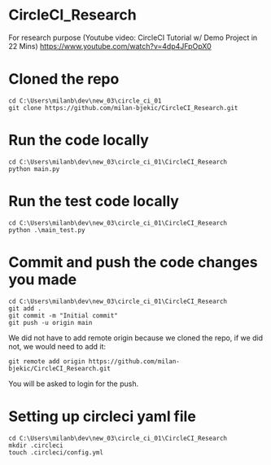 # CircleCI_Research
For research purpose (Youtube video: CircleCI Tutorial w/ Demo Project in 22 Mins)
https://www.youtube.com/watch?v=4dp4JFpOpX0

# Cloned the repo
```
cd C:\Users\milanb\dev\new_03\circle_ci_01
git clone https://github.com/milan-bjekic/CircleCI_Research.git
```

# Run the code locally
```
cd C:\Users\milanb\dev\new_03\circle_ci_01\CircleCI_Research
python main.py
```

# Run the test code locally
```
cd C:\Users\milanb\dev\new_03\circle_ci_01\CircleCI_Research
python .\main_test.py
```

# Commit and push the code changes you made
```
cd C:\Users\milanb\dev\new_03\circle_ci_01\CircleCI_Research
git add .
git commit -m "Initial commit"
git push -u origin main
```
We did not have to add remote origin because we cloned the repo,
if we did not, we would need to add it:
```
git remote add origin https://github.com/milan-bjekic/CircleCI_Research.git
```
You will be asked to login for the push.

# Setting up circleci yaml file
```
cd C:\Users\milanb\dev\new_03\circle_ci_01\CircleCI_Research
mkdir .circleci
touch .circleci/config.yml
```
